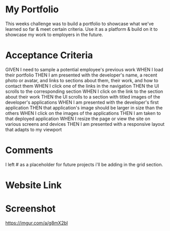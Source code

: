 # My Portfolio
This weeks challenge was to build a portfolio to showcase what we've learned so far & meet certain criteria. Use it as a platform & build on it to showcase my work to employers in the future.

# Acceptance Criteria
GIVEN I need to sample a potential employee's previous work
WHEN I load their portfolio
THEN I am presented with the developer's name, a recent photo or avatar, and links to sections about them, their work, and how to contact them
WHEN I click one of the links in the navigation
THEN the UI scrolls to the corresponding section
WHEN I click on the link to the section about their work
THEN the UI scrolls to a section with titled images of the developer's applications
WHEN I am presented with the developer's first application
THEN that application's image should be larger in size than the others
WHEN I click on the images of the applications
THEN I am taken to that deployed application
WHEN I resize the page or view the site on various screens and devices
THEN I am presented with a responsive layout that adapts to my viewport

# Comments
I left # as a placeholder for future projects i'll be adding in the grid section.

# Website Link


# Screenshot 
https://imgur.com/a/g8mX2bI  





























 